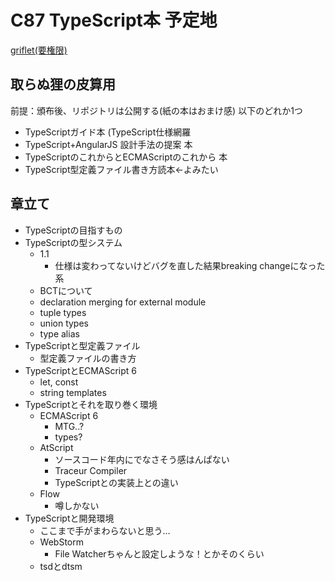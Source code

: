 # C87 TypeScript本 予定地

[griflet(要権限)](https://tcb.mowa-net.jp/griflet/github/TechBooster/C87-TypeScript/)

## 取らぬ狸の皮算用

前提：頒布後、リポジトリは公開する(紙の本はおまけ感) 以下のどれか1つ

* TypeScriptガイド本 (TypeScript仕様網羅
* TypeScript+AngularJS 設計手法の提案 本
* TypeScriptのこれからとECMAScriptのこれから 本
* TypeScript型定義ファイル書き方読本←よみたい

## 章立て

* TypeScriptの目指すもの
* TypeScriptの型システム
  * 1.1
    * 仕様は変わってないけどバグを直した結果breaking changeになった系
  * BCTについて
  * declaration merging for external module
  * tuple types
  * union types
  * type alias
* TypeScriptと型定義ファイル
  * 型定義ファイルの書き方
* TypeScriptとECMAScript 6
  * let, const
  * string templates
* TypeScriptとそれを取り巻く環境
  * ECMAScript 6
    * MTG..?
    * types?
  * AtScript
    * ソースコード年内にでなさそう感はんぱない
    * Traceur Compiler
    * TypeScriptとの実装上との違い
  * Flow
    * 噂しかない
* TypeScriptと開発環境
  * ここまで手がまわらないと思う…
  * WebStorm
    * File Watcherちゃんと設定しような！とかそのくらい
  * tsdとdtsm
